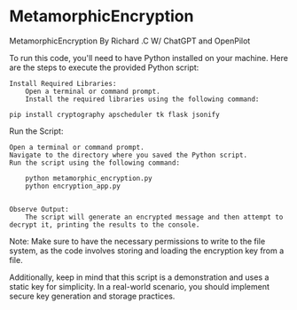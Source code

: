 # MetamorphicEncryption
MetamorphicEncryption By Richard .C W/ ChatGPT and OpenPilot


To run this code, you'll need to have Python installed on your machine. Here are the steps to execute the provided Python script:

    Install Required Libraries:
        Open a terminal or command prompt.
        Install the required libraries using the following command:

    pip install cryptography apscheduler tk flask jsonify

Run the Script:

    Open a terminal or command prompt.
    Navigate to the directory where you saved the Python script.
    Run the script using the following command:

        python metamorphic_encryption.py
        python encryption_app.py
        

    Observe Output:
        The script will generate an encrypted message and then attempt to decrypt it, printing the results to the console.

Note: Make sure to have the necessary permissions to write to the file system, as the code involves storing and loading the encryption key from a file.

Additionally, keep in mind that this script is a demonstration and uses a static key for simplicity. In a real-world scenario, you should implement secure key generation and storage practices.
